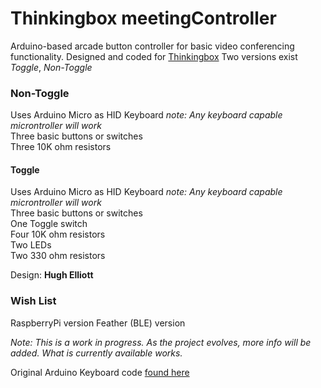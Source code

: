 # Thinkingbox meetingController

Arduino-based arcade button controller for basic video conferencing functionality.
Designed and coded for [Thinkingbox](https://thinkingbox.com)
Two versions exist *Toggle*, *Non-Toggle*

### Non-Toggle
   Uses Arduino Micro as HID Keyboard *note: Any keyboard capable microntroller will work*  
   Three basic buttons or switches  
   Three 10K ohm resistors  

#### Toggle
   Uses Arduino Micro as HID Keyboard *note: Any keyboard capable microntroller will work*  
   Three basic buttons or switches  
   One Toggle switch  
   Four 10K ohm resistors  
   Two LEDs  
   Two 330 ohm resistors  


Design: **Hugh Elliott**

### Wish List
RaspberryPi version
Feather (BLE) version

*Note: This is a work in progress. As the project evolves, more info will be added. What is currently available works.*

Original Arduino Keyboard code [found here](https://www.arduino.cc/en/Tutorial/BuiltInExamples/KeyboardMessage)
